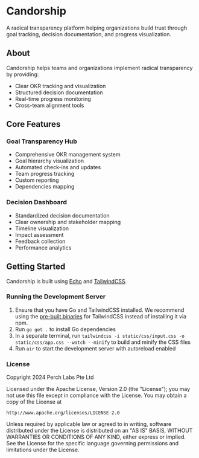 # Candorship

A radical transparency platform helping organizations build trust through goal
tracking, decision documentation, and progress visualization.

## About

Candorship helps teams and organizations implement radical transparency by providing:
- Clear OKR tracking and visualization
- Structured decision documentation
- Real-time progress monitoring
- Cross-team alignment tools

## Core Features

### Goal Transparency Hub
- Comprehensive OKR management system
- Goal hierarchy visualization
- Automated check-ins and updates
- Team progress tracking
- Custom reporting
- Dependencies mapping

### Decision Dashboard
- Standardized decision documentation
- Clear ownership and stakeholder mapping
- Timeline visualization
- Impact assessment
- Feedback collection
- Performance analytics

## Getting Started

Candorship is built using [Echo][1] and [TailwindCSS][2].

### Running the Development Server

1. Ensure that you have Go and TailwindCSS installed. We recommend using the
[pre-built binaries][3] for TailwindCSS instead of installing it via npm.
2. Run `go get .` to install Go dependencies
3. In a separate terminal, run `tailwindcss -i static/css/input.css -o static/css/app.css --watch --minify` to build and minify the CSS files
4. Run `air` to start the development server with autoreload enabled

### License

Copyright 2024 Perch Labs Pte Ltd

Licensed under the Apache License, Version 2.0 (the "License");
you may not use this file except in compliance with the License.
You may obtain a copy of the License at

    http://www.apache.org/licenses/LICENSE-2.0

Unless required by applicable law or agreed to in writing, software
distributed under the License is distributed on an "AS IS" BASIS,
WITHOUT WARRANTIES OR CONDITIONS OF ANY KIND, either express or implied.
See the License for the specific language governing permissions and
limitations under the License.


[1]: https://echo.labstack.com/
[2]: https://tailwindcss.com
[3]: https://github.com/tailwindlabs/tailwindcss/releases